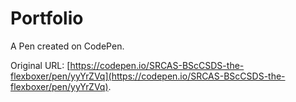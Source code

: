 # Portfolio 

A Pen created on CodePen.

Original URL: [https://codepen.io/SRCAS-BScCSDS-the-flexboxer/pen/yyYrZVq](https://codepen.io/SRCAS-BScCSDS-the-flexboxer/pen/yyYrZVq).

